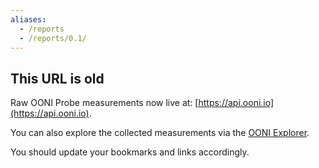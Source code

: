 ```yaml
---
aliases:
  - /reports
  - /reports/0.1/
---
```


## This URL is old

Raw OONI Probe measurements now live at:
[https://api.ooni.io](https://api.ooni.io).

You can also explore the collected measurements via the [OONI
Explorer](https://explorer.ooni.org/).

You should update your bookmarks and links accordingly.

